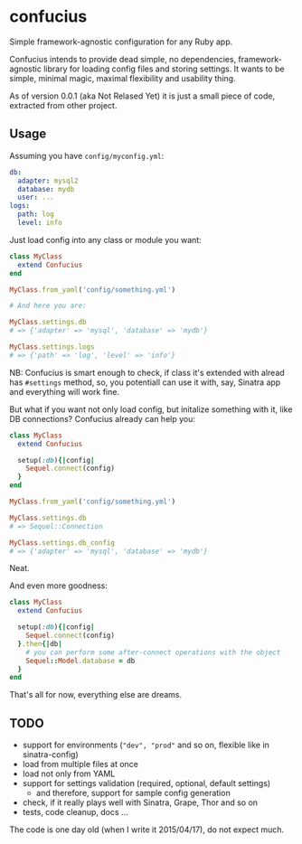 # confucius
Simple framework-agnostic configuration for any Ruby app.

Confucius intends to provide dead simple, no dependencies, framework-agnostic
library for loading config files and storing settings. It wants to be
simple, minimal magic, maximal flexibility and usability thing.

As of version 0.0.1 (aka Not Relased Yet) it is just a small piece of code,
extracted from other project.

## Usage

Assuming you have `config/myconfig.yml`:

```yaml
db:
  adapter: mysql2
  database: mydb
  user: ...
logs:
  path: log
  level: info
```

Just load config into any class or module you want:

```ruby
class MyClass
  extend Confucius
end

MyClass.from_yaml('config/something.yml')

# And here you are:

MyClass.settings.db
# => {'adapter' => 'mysql', 'database' => 'mydb'}

MyClass.settings.logs
# => {'path' => 'log', 'level' => 'info'}
```

NB: Confucius is smart enough to check, if class it's extended with
alread has `#settings` method, so, you potentiall can use it with, say,
Sinatra app and everything will work fine.

But what if you want not only load config, but initalize something with it,
like DB connections? Confucius already can help you:

```ruby
class MyClass
  extend Confucius

  setup(:db){|config|
    Sequel.connect(config)
  }
end

MyClass.from_yaml('config/something.yml')

MyClass.settings.db
# => Sequel::Connection

MyClass.settings.db_config
# => {'adapter' => 'mysql', 'database' => 'mydb'}
```

Neat.

And even more goodness:

```ruby
class MyClass
  extend Confucius

  setup(:db){|config|
    Sequel.connect(config)
  }.then{|db|
    # you can perform some after-connect operations with the object
    Sequel::Model.database = db
  }
end
```

That's all for now, everything else are dreams.

## TODO

* support for environments (`"dev", "prod"` and so on,
  flexible like in sinatra-config)
* load from multiple files at once
* load not only from YAML
* support for settings validation (required, optional, default settings)
  * and therefore, support for sample config generation
* check, if it really plays well with Sinatra, Grape, Thor and so on
* tests, code cleanup, docs ...

The code is one day old (when I write it 2015/04/17), do not expect much.
